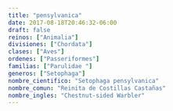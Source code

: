 ```yaml
---
title: "pensylvanica"
date: 2017-08-18T20:46:32-06:00
draft: false
reinos: ["Animalia"]
divisiones: ["Chordata"]
clases: ["Aves"]
ordenes: ["Passeriformes"]
familias: ["Parulidae "]
generos: ["Setophaga"]
nombre_cientifico: "Setophaga pensylvanica"
nombre_comun: "Reinita de Costillas Castañas"
nombre_ingles: "Chestnut-sided Warbler"
---
```

